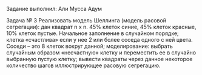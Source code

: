 Задание выполнил: Али Мусса Адум

Задача № 3
Реализовать модель Шеллинга (модель расовой сегрегации):
дан квадрат n x n. 45% клеток синие, 45% клеток красные, 10% клеток пустые. Начальное заполнение в случайном порядке;
клетка «счастлива» если у нее 2 или более соседа одного с ней цвета. Соседи – это 8 клеток вокруг данной;
моделирование: выбрать случайным образом «несчастную» клетку и переместить ее в случайно выбранную пустую клетку;
вывести квадраты через данное некоторое количество шагов иллюстрирующее расовую сегрегацию.



